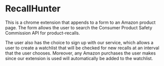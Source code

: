 # RecallHunter

This is a chrome extension that appends to a form to an Amazon product page. The form allows the user to search the Consumer Product Safety Commission API for product-recalls. 

The user also has the choice to sign up with our service, which allows a user to create a watchlist that will be checked for new recalls at an interval that the user chooses. Moreover, any Amazon purchases the user makes since our extension is used will automatically be added to the watchlist.

